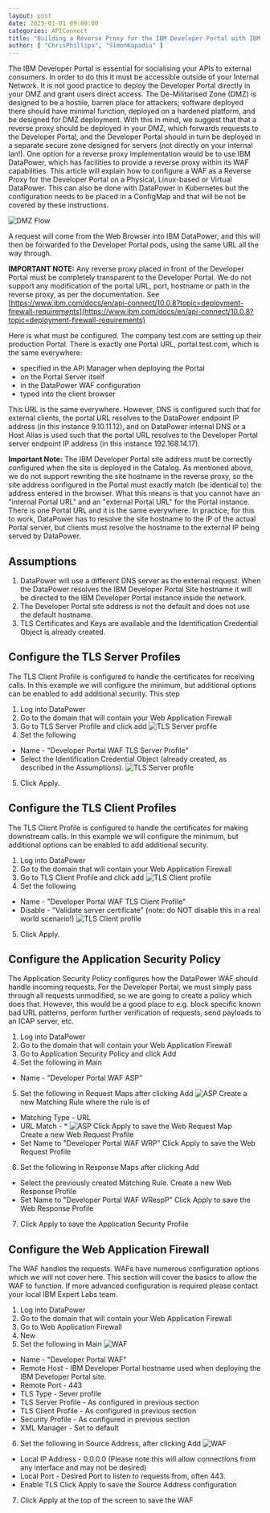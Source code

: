 ```yaml
---
layout: post
date: 2025-01-01 09:00:00
categories: APIConnect
title: "Building a Reverse Proxy for the IBM Developer Portal with IBM DataPower"
author: [ "ChrisPhillips", "SimonKapadia" ]
---
```


The IBM Developer Portal is essential for socialising your APIs to external consumers. In order to do this it must be accessible outside of your Internal Network. It is not good practice to deploy the Developer Portal directly in your DMZ and grant users direct access. The De-Militarised Zone (DMZ) is designed to be a hostile, barren place for attackers; software deployed there should have minimal function, deployed on a hardened platform, and be designed for DMZ deployment. With this in mind, we suggest that that a reverse proxy should be deployed in your DMZ, which forwards requests to the Developer Portal, and the Developer Portal should in turn be deployed in a separate secure zone designed for servers (not directly on your internal lan!). One option for a reverse proxy implementation would be to use IBM DataPower, which has facilities to provide a reverse proxy within its WAF capabilities. This article will explain how to configure a WAF as a Reverse Proxy for the Developer Portal on a Physical, Linux-based or Virtual DataPower. This can also be done with DataPower in Kubernetes but the configuration needs to be placed in a ConfigMap and that will be not be covered by these instructions.


![DMZ Flow](/images/dmz-flow.png)

A request will come from the Web Browser into IBM DataPower, and this will then be forwarded to the Developer Portal pods, using the same URL all the way through.

<!--more-->

**IMPORTANT NOTE:** Any reverse proxy placed in front of the Developer Portal must be completely transparent to the Developer Portal. We do not support any modification of the portal URL, port, hostname or path in the reverse proxy, as per the documentation. See [https://www.ibm.com/docs/en/api-connect/10.0.8?topic=deployment-firewall-requirements](https://www.ibm.com/docs/en/api-connect/10.0.8?topic=deployment-firewall-requirements)

Here is what must be configured. The company test.com are setting up their production Portal. There is exactly one Portal URL, portal.test.com, which is the same everywhere:

- specified in the API Manager when deploying the Portal
- on the Portal Server itself
- in the DataPower WAF configuration
- typed into the client browser

This URL is the same everywhere.  However, DNS is configured such that for external clients, the portal URL resolves to the DataPower endpoint IP address (in this instance 9.10.11.12), and on DataPower internal DNS or a Host Alias is used such that the portal URL resolves to the Developer Portal server endpoint IP address (in this instance 192.168.14.17).


**Important Note:** The IBM Developer Portal site address must be correctly configured when the site is deployed in the Catalog. As mentioned above, we do not support rewriting the site hostname in the reverse proxy, so the site address configured in the Portal must exactly match (be identical to) the address entered in the browser. What this means is that you cannot have an "internal Portal URL" and an "external Portal URL" for the Portal instance. There is one Portal URL and it is the same everywhere. In practice, for this to work, DataPower has to resolve the site hostname to the IP of the actual Portal server, but clients must resolve the hostname to the external IP being served by DataPower.

## Assumptions
1. DataPower will use a different DNS server as the external request. When the DataPower resolves the IBM Developer Portal Site hostname it will be directed to the IBM Developer Portal instance inside the network.
2. The Developer Portal site address is not the default and does not use the default hostname.
3. TLS Certificates and Keys are available and the Identification Credential Object is already created.

## Configure the TLS Server Profiles
The TLS Client Profile is configured to handle the certificates for receiving calls. In this example we will configure the minimum, but additional options can be enabled to add additional security. This step
1. Log into DataPower
2. Go to the  domain that will contain your Web Application Firewall
3. Go to TLS Server Profile and click add
![TLS Server profile](/images/TLS-1.png)
4. Set the following
  - Name - "Developer Portal WAF TLS Server Profile"
  - Select the Identification Credential Object (already created, as described in the Assumptions).
![TLS Server profile](/images/TLS-2.png)
5. Click Apply.

## Configure the TLS Client Profiles
The TLS Client Profile is configured to handle the certificates for making downstream calls. In this example we will configure the minimum, but additional options can be enabled to add additional security.
1. Log into DataPower
2. Go to the  domain that will contain your Web Application Firewall
3. Go to TLS Client Profile and click add
![TLS Client profile](/images/TLSC-1.png)
4. Set the following
  - Name - "Developer Portal WAF TLS Client Profile"
  - Disable - "Validate server certificate" (note: do NOT disable this in a real world scenario!)
![TLS Client profile](/images/TLSC-2.png)
5. Click Apply.

## Configure the Application Security Policy
The Application Security Policy configures how the DataPower WAF should handle incoming requests. For the Developer Portal, we must simply pass through all requests unmodified, so we are going to create a policy which does that. However, this would be a good place to e.g. block specific known bad URL patterns, perform further verification of requests, send payloads to an ICAP server, etc.
1. Log into DataPower
2. Go to the  domain that will contain your Web Application Firewall
3. Go to Application Security Policy and click Add
4. Set the following in Main
  - Name - "Developer Portal WAF ASP"
5. Set the following in Request Maps after clicking Add
![ASP](/images/asp-1.png)
  Create a new Matching Rule where the rule is of
  - Matching Type - URL
  - URL Match - *
![ASP](/images/asp-2.png)
  Click Apply to save the Web Request Map  
  Create a new Web Request Profile
  - Set Name to "Developer Portal WAF WRP"
  Click Apply to save the Web Request Profile  
6. Set the following in Response Maps after clicking Add
  - Select the previously created Matching Rule.
  Create a new Web Response Profile
  - Set Name to "Developer Portal WAF WRespP"
  Click Apply to save the Web Response Profile  
7. Click Apply to save the Application Security Profile

## Configure the Web Application Firewall
The WAF handles the requests. WAFs have numerous configuration options which we will not cover here. This section will cover the basics to allow the WAF to function. If more advanced configuration is required please contact your local IBM Expert Labs team.
1. Log into DataPower
2. Go to the  domain that will contain your Web Application Firewall
3. Go to Web Application Firewall
4. New
5. Set the following in Main
![WAF](/images/waf-1.png)
  - Name - "Developer Portal WAF"
  - Remote Host - IBM Developer Portal hostname used when deploying the IBM Developer Portal site.
  - Remote Port - 443
  - TLS Type - Sever profile
  - TLS Server Profile - As configured in previous section
  - TLS Client Profile - As configured in previous section
  - Security Profile - As configured in previous section
  - XML Manager  - Set to default
6. Set the following in Source Address, after clicking Add
![WAF](/images/waf-2.png)
  - Local IP Address - 0.0.0.0 (Please note this will allow connections from any interface and may not be desired)
  - Local Port - Desired Port to listen to requests from, often 443.
  - Enable TLS
  Click Apply to save the Source Address configuration
7. Click Apply at the top of the screen to save the WAF
